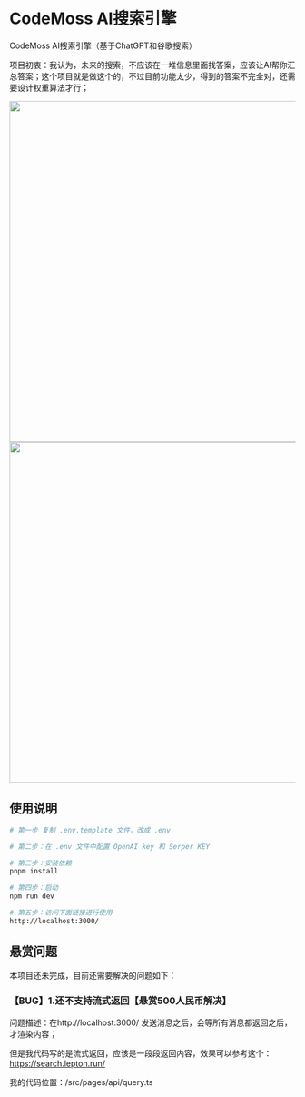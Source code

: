 # CodeMoss AI搜索引擎

CodeMoss AI搜索引擎（基于ChatGPT和谷歌搜索）

项目初衷：我认为，未来的搜索，不应该在一堆信息里面找答案，应该让AI帮你汇总答案；这个项目就是做这个的，不过目前功能太少，得到的答案不完全对，还需要设计权重算法才行；

<img width='600' src="https://luomacode-1253302184.cos.ap-beijing.myqcloud.com/codemoss-search.png" />

<img width='600' src="https://luomacode-1253302184.cos.ap-beijing.myqcloud.com/codemoss-search2.png" />

## 使用说明

```sh
# 第一步 复制 .env.template 文件，改成 .env

# 第二步：在 .env 文件中配置 OpenAI key 和 Serper KEY

# 第三步：安装依赖
pnpm install

# 第四步：启动
npm run dev

# 第五步：访问下面链接进行使用
http://localhost:3000/
```

## 悬赏问题

本项目还未完成，目前还需要解决的问题如下：

### 【BUG】1.还不支持流式返回【悬赏500人民币解决】

问题描述：在http://localhost:3000/ 发送消息之后，会等所有消息都返回之后，才渲染内容；

但是我代码写的是流式返回，应该是一段段返回内容，效果可以参考这个：https://search.lepton.run/

我的代码位置：/src/pages/api/query.ts
